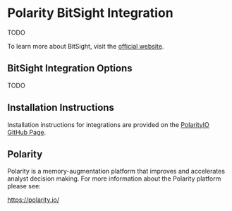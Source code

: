 # Polarity BitSight Integration

TODO

To learn more about BitSight, visit the [official website](https://www.bitsight.com/about/about-us).

## BitSight Integration Options
TODO
## Installation Instructions

Installation instructions for integrations are provided on the [PolarityIO GitHub Page](https://polarityio.github.io/).

## Polarity

Polarity is a memory-augmentation platform that improves and accelerates analyst decision making. For more information about the Polarity platform please see:

https://polarity.io/
